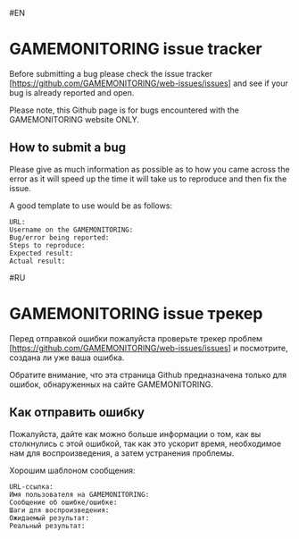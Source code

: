 #EN
# GAMEMONITORING issue tracker

Before submitting a bug please check the issue tracker [https://github.com/GAMEMONITORING/web-issues/issues] and see if your bug is already reported and open.

Please note, this Github page is for bugs encountered with the GAMEMONITORING website ONLY.

## How to submit a bug

Please give as much information as possible as to how you came across the error as it will speed up the time it will take us to reproduce and then fix the issue.

A good template to use would be as follows:
 ```
 URL: 
 Username on the GAMEMONITORING:
 Bug/error being reported:
 Steps to reproduce:
 Expected result:
 Actual result:
 ```
 
#RU
# GAMEMONITORING issue трекер

Перед отправкой ошибки пожалуйста проверьте трекер проблем [https://github.com/GAMEMONITORING/web-issues/issues] и посмотрите, создана ли уже ваша ошибка.

Обратите внимание, что эта страница Github предназначена только для ошибок, обнаруженных на сайте GAMEMONITORING.

## Как отправить ошибку

Пожалуйста, дайте как можно больше информации о том, как вы столкнулись с этой ошибкой, так как это ускорит время, необходимое нам для воспроизведения, а затем устранения проблемы.

Хорошим шаблоном сообщения:
```
URL-ссылка:
Имя пользователя на GAMEMONITORING:
Сообщение об ошибке/ошибке:
Шаги для воспроизведения:
Ожидаемый результат:
Реальный результат:
```
